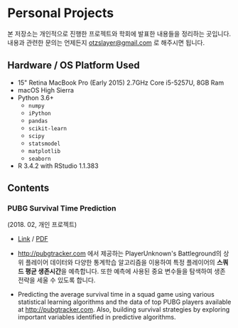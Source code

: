 # Personal Projects

본 저장소는 개인적으로 진행한 프로젝트와 학회에 발표한 내용들을 정리하는 곳입니다.
내용과 관련한 문의는 언제든지 otzslayer@gmail.com 로 해주시면 됩니다.

## Hardware / OS Platform Used

- 15" Retina MacBook Pro (Early 2015) 2.7GHz Core i5-5257U, 8GB Ram
- macOS High Sierra
- Python 3.6+
  - `numpy`
  - `iPython`
  - `pandas`
  - `scikit-learn`
  - `scipy`
  - `statsmodel`
  - `matplotlib`
  - `seaborn`
- R 3.4.2 with RStudio 1.1.383

## Contents

### PUBG Survival Time Prediction
(2018. 02, 개인 프로젝트)

- [Link](https://github.com/otzslayer/projects/blob/master/PUBG/PUBG%20Survival%20Time%20Prediction.ipynb) / [PDF](https://github.com/otzslayer/projects/blob/master/PUBG/pubg_summary.pdf)

- http://pubgtracker.com 에서 제공하는 PlayerUnknown's Battleground의 상위 플레이어 데이터와 다양한 통계학습 알고리즘을 이용하여 특정 플레이어의 **스쿼드 평균 생존시간**을 예측합니다. 또한 예측에 사용된 중요 변수들을 탐색하여 생존 전략을 세울 수 있도록 합니다.

- Predicting the average survival time in a squad game using various statistical learning algorithms and the data of top PUBG players available at http://pubgtracker.com. Also, building survival strategies by exploring important variables identified in predictive algorithms.
